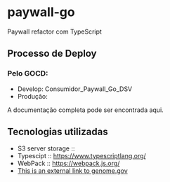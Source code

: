 # paywall-go

Paywall refactor com TypeScript

## Processo de Deploy

### Pelo GOCD:

- Develop: Consumidor_Paywall_Go_DSV
- Produção: 

A documentação completa pode ser encontrada aqui.

## Tecnologias utilizadas

- S3 server storage ::  
- Typescipt :: https://www.typescriptlang.org/
- WebPack :: https://webpack.js.org/
- [This is an external link to genome.gov](https://www.genome.gov/)
